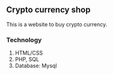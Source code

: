 ## Crypto currency shop

This is a website to buy crypto currency.

### Technology
1. HTML/CSS
2. PHP, SQL
3. Database: Mysql 


